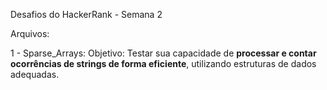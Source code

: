 Desafios do HackerRank - Semana 2

Arquivos:

1 - Sparse_Arrays: 
Objetivo: Testar sua capacidade de **processar e contar ocorrências de strings de forma eficiente**, utilizando estruturas de dados adequadas. 
